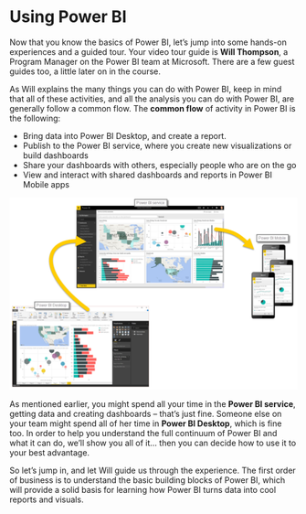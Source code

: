 <properties
   pageTitle="Using Power BI"
   description="Learn the common flow of work in Power BI"
   services="powerbi"
   documentationCenter=""
   authors="davidiseminger"
   manager="mblythe"
   editor=""
   tags=""
   featuredVideoId="1c01r_pAZdk"
   courseDuration="4m"/>

<tags
   ms.service="powerbi"
   ms.devlang="NA"
   ms.topic="article"
   ms.tgt_pltfrm="NA"
   ms.workload="powerbi"
   ms.date="02/29/2016"
   ms.author="v-jescoo"/>

# Using Power BI

Now that you know the basics of Power BI, let’s jump into some hands-on experiences and a guided tour. Your video tour guide is **Will Thompson**, a Program Manager on the Power BI team at Microsoft. There are a few guest guides too, a little later on in the course.

As Will explains the many things you can do with Power BI, keep in mind that all of these activities, and all the analysis you can do with Power BI, are generally follow a common flow. The **common flow** of activity in Power BI is the following:

-   Bring data into Power BI Desktop, and create a report.
-   Publish to the Power BI service, where you create new visualizations or build dashboards
-   Share your dashboards with others, especially people who are on the go
-   View and interact with shared dashboards and reports in Power BI Mobile apps

![](media/powerbi-learning-0-1-intro-using-power-bi/c0a1_1.png)

As mentioned earlier, you might spend all your time in the **Power BI service**, getting data and creating dashboards – that’s just fine. Someone else on your team might spend all of her time in **Power BI Desktop**, which is fine too. In order to help you understand the full continuum of Power BI and what it can do, we’ll show you all of it… then you can decide how to use it to your best advantage.

So let’s jump in, and let Will guide us through the experience. The first order of business is to understand the basic building blocks of Power BI, which will provide a solid basis for learning how Power BI turns data into cool reports and visuals.
